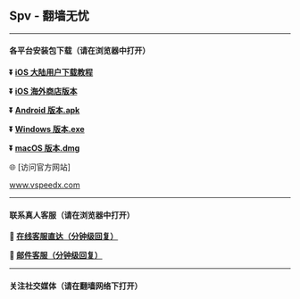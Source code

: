 ## Spv - 翻墙无忧 #
- - - -
#### 各平台安装包下载（请在浏览器中打开）

**:arrow_double_down: [iOS 大陆用户下载教程](https://www.vspeedx.com/downLoad)** 

**:arrow_double_down: [iOS 海外商店版本](https://www.vspeedx.com/downLoad)**

**:arrow_double_down: [Android 版本.apk](https://www.vspeedx.com/downLoad)**

**:arrow_double_down: [Windows 版本.exe](https://www.vspeedx.com/downLoad)**

**:arrow_double_down: [macOS 版本.dmg](https://www.vspeedx.com/downLoad)**

:globe_with_meridians: [访问官方网站]

 www.vspeedx.com

 

- - - -
#### 联系真人客服（请在浏览器中打开）

**:speech_balloon: [在线客服直达（分钟级回复）](https://u.z8n.net/AHbQ0a)**

**:e-mail: [邮件客服（分钟级回复）](mailto:cl1586686@gmail.com)**
- - - -
#### 关注社交媒体（请在翻墙网络下打开）

###
